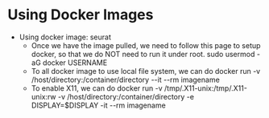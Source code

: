 # Using Docker Images

* Using docker image: seurat
  * Once we have the image pulled, we need to follow this page to setup docker, so that we do NOT need to run it under root. sudo usermod -aG docker USERNAME
  * To all docker image to use local file system, we can do docker run -v /host/directory:/container/directory --it --rm imagename
  * To enable X11, we can do docker run -v /tmp/.X11-unix:/tmp/.X11-unix:rw -v /host/directory:/container/directory -e DISPLAY=$DISPLAY -it --rm imagename